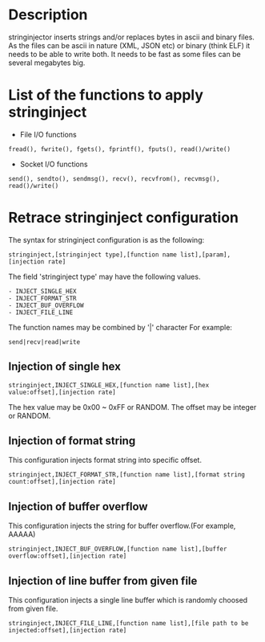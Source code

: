 
# Description

stringinjector inserts strings and/or replaces bytes in ascii and binary files. As the files can be ascii in nature (XML, JSON etc) or binary (think ELF) it needs to be able to write both. It needs to be fast as some files can be several megabytes big.

# List of the functions to apply stringinject

- File I/O functions
```
fread(), fwrite(), fgets(), fprintf(), fputs(), read()/write()
```

- Socket I/O functions
```
send(), sendto(), sendmsg(), recv(), recvfrom(), recvmsg(), read()/write()
```

# Retrace stringinject configuration

The syntax for stringinject configuration is as the following:

```
stringinject,[stringinject type],[function name list],[param],[injection rate]
```

The field 'stringinject type' may have the following values.

```
- INJECT_SINGLE_HEX
- INJECT_FORMAT_STR
- INJECT_BUF_OVERFLOW
- INJECT_FILE_LINE
```

The function names may be combined by '|' character
For example:

```
send|recv|read|write
```

## Injection of single hex

```
stringinject,INJECT_SINGLE_HEX,[function name list],[hex value:offset],[injection rate]
```
The hex value may be 0x00 ~ 0xFF or RANDOM.
The offset may be integer or RANDOM.

## Injection of format string

This configuration injects format string into specific offset.

```
stringinject,INJECT_FORMAT_STR,[function name list],[format string count:offset],[injection rate]
```

## Injection of buffer overflow

This configuration injects the string for buffer overflow.(For example, AAAAA)

```
stringinject,INJECT_BUF_OVERFLOW,[function name list],[buffer overflow:offset],[injection rate]
```

## Injection of line buffer from given file

This configuration injects a single line buffer which is randomly choosed from given file.

```
stringinject,INJECT_FILE_LINE,[function name list],[file path to be injected:offset],[injection rate]
```
